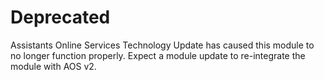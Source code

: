 # Deprecated

Assistants Online Services Technology Update has caused this module to no longer function properly. Expect a module update to re-integrate the module with AOS v2.
